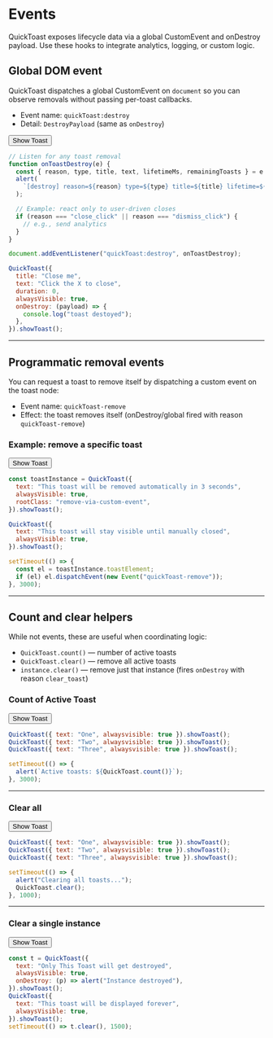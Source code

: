 # Events

QuickToast exposes lifecycle data via a global CustomEvent and onDestroy payload. Use these hooks to integrate analytics, logging, or custom logic.

## Global DOM event

QuickToast dispatches a global CustomEvent on `document` so you can observe removals without passing per-toast callbacks.

- Event name: `quickToast:destroy`
- Detail: `DestroyPayload` (same as `onDestroy`)

<div class="code-wrapper">
  <div>
  <button data-quicktoast>Show Toast</button>
  </div>

```javascript
// Listen for any toast removal
function onToastDestroy(e) {
  const { reason, type, title, text, lifetimeMs, remainingToasts } = e.detail;
  alert(
    `[destroy] reason=${reason} type=${type} title=${title} lifetime=${lifetimeMs}ms left=${remainingToasts}`
  );

  // Example: react only to user-driven closes
  if (reason === "close_click" || reason === "dismiss_click") {
    // e.g., send analytics
  }
}

document.addEventListener("quickToast:destroy", onToastDestroy);

QuickToast({
  title: "Close me",
  text: "Click the X to close",
  duration: 0,
  alwaysVisible: true,
  onDestroy: (payload) => {
    console.log("toast destoyed");
  },
}).showToast();
```

</div>

---

## Programmatic removal events

You can request a toast to remove itself by dispatching a custom event on the toast node:

- Event name: `quickToast-remove`
- Effect: the toast removes itself (onDestroy/global fired with reason `quickToast-remove`)

### Example: remove a specific toast

<div class="code-wrapper">
  <div>
  <button data-quicktoast>Show Toast</button>
  </div>

```javascript
const toastInstance = QuickToast({
  text: "This toast will be removed automatically in 3 seconds",
  alwaysVisible: true,
  rootClass: "remove-via-custom-event",
}).showToast();

QuickToast({
  text: "This toast will stay visible until manually closed",
  alwaysVisible: true,
}).showToast();

setTimeout(() => {
  const el = toastInstance.toastElement;
  if (el) el.dispatchEvent(new Event("quickToast-remove"));
}, 3000);
```

</div>

---

## Count and clear helpers

While not events, these are useful when coordinating logic:

- `QuickToast.count()` — number of active toasts
- `QuickToast.clear()` — remove all active toasts
- `instance.clear()` — remove just that instance (fires `onDestroy` with reason `clear_toast`)

### Count of Active Toast

<div class="code-wrapper">
  <div>
  <button data-quicktoast>Show Toast</button>
  </div>

```javascript
QuickToast({ text: "One", alwaysvisible: true }).showToast();
QuickToast({ text: "Two", alwaysvisible: true }).showToast();
QuickToast({ text: "Three", alwaysvisible: true }).showToast();

setTimeout(() => {
  alert(`Active toasts: ${QuickToast.count()}`);
}, 3000);
```

</div>

---

### Clear all

<div class="code-wrapper">
  <div>
  <button data-quicktoast>Show Toast</button>
  </div>

```javascript
QuickToast({ text: "One", alwaysvisible: true }).showToast();
QuickToast({ text: "Two", alwaysvisible: true }).showToast();
QuickToast({ text: "Three", alwaysvisible: true }).showToast();

setTimeout(() => {
  alert("Clearing all toasts...");
  QuickToast.clear();
}, 1000);
```

</div>

---

### Clear a single instance

<div class="code-wrapper">
  <div>
  <button data-quicktoast>Show Toast</button>
  </div>

```javascript
const t = QuickToast({
  text: "Only This Toast will get destroyed",
  alwaysVisible: true,
  onDestroy: (p) => alert("Instance destroyed"),
}).showToast();
QuickToast({
  text: "This toast will be displayed forever",
  alwaysVisible: true,
}).showToast();
setTimeout(() => t.clear(), 1500);
```

</div>
